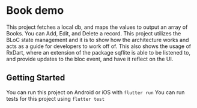 # Book demo

This project fetches a local db, and maps the values to output an array of Books. You can Add, Edit, and Delete a record. This project utilizes the BLoC state management and it is to show how the architecture works and acts as a guide for developers to work off of. This also shows the usage of RxDart, where an extension of the package sqflite is able to be listened to, and provide updates to the bloc event, and have it reflect on the UI.

## Getting Started

You can run this project on Android or iOS with `flutter run`
You can run tests for this project using `flutter test`
